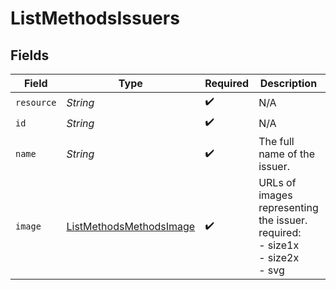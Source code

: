 # ListMethodsIssuers


## Fields

| Field                                                                           | Type                                                                            | Required                                                                        | Description                                                                     | Example                                                                         |
| ------------------------------------------------------------------------------- | ------------------------------------------------------------------------------- | ------------------------------------------------------------------------------- | ------------------------------------------------------------------------------- | ------------------------------------------------------------------------------- |
| `resource`                                                                      | *String*                                                                        | :heavy_check_mark:                                                              | N/A                                                                             | issuer                                                                          |
| `id`                                                                            | *String*                                                                        | :heavy_check_mark:                                                              | N/A                                                                             | ideal_ABNANL2A                                                                  |
| `name`                                                                          | *String*                                                                        | :heavy_check_mark:                                                              | The full name of the issuer.                                                    | ING Bank                                                                        |
| `image`                                                                         | [ListMethodsMethodsImage](../../models/operations/ListMethodsMethodsImage.md)   | :heavy_check_mark:                                                              | URLs of images representing the issuer.<br/>required:<br/>  - size1x<br/>  - size2x<br/>  - svg |                                                                                 |